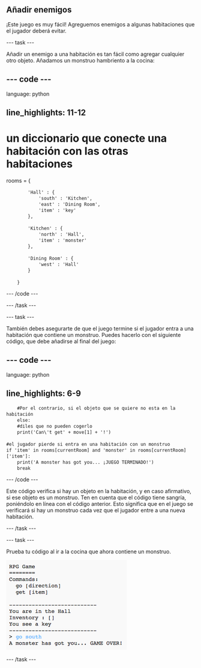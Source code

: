 ## Añadir enemigos

¡Este juego es muy fácil! Agreguemos enemigos a algunas habitaciones que el jugador deberá evitar.

\--- task \---

Añadir un enemigo a una habitación es tan fácil como agregar cualquier otro objeto. Añadamos un monstruo hambriento a la cocina:

## \--- code \---

language: python

## line_highlights: 11-12

# un diccionario que conecte una habitación con las otras habitaciones

rooms = {

            'Hall' : {
                'south' : 'Kitchen',
                'east' : 'Dining Room',
                'item' : 'key'
            },
    
            'Kitchen' : {
                'north' : 'Hall',
                'item' : 'monster'
            },
    
            'Dining Room' : {
                'west' : 'Hall'
            }
    
        }
    

\--- /code \---

\--- /task \---

\--- task \---

También debes asegurarte de que el juego termine si el jugador entra a una habitación que contiene un monstruo. Puedes hacerlo con el siguiente código, que debe añadirse al final del juego:

## \--- code \---

language: python

## line_highlights: 6-9

        #Por el contrario, si el objeto que se quiere no esta en la habitación
        else:
        #diles que no pueden cogerlo
        print('Can\'t get' + move[1] + '!')
    
    #el jugador pierde si entra en una habitación con un monstruo
    if 'item' in rooms[currentRoom] and 'monster' in rooms[currentRoom]['item']:
        print('A monster has got you... ¡JUEGO TERMINADO!')
        break
    

\--- /code \---

Este código verifica si hay un objeto en la habitación, y en caso afirmativo, si ese objeto es un monstruo. Ten en cuenta que el código tiene sangría, poniéndolo en línea con el código anterior. Esto significa que en el juego se verificará si hay un monstruo cada vez que el jugador entre a una nueva habitación.

\--- /task \---

\--- task \---

Prueba tu código al ir a la cocina que ahora contiene un monstruo.

![captura de pantalla](images/rpg-monster-test.png)

\--- /task \---